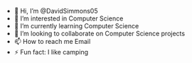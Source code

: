 - 👋 Hi, I’m @DavidSimmons05
- 👀 I’m interested in Computer Science
- 🌱 I’m currently learning Computer Science
- 💞️ I’m looking to collaborate on Computer Science projects
- 📫 How to reach me Email
- ⚡ Fun fact: I like camping

<!---
DavidSimmons05/DavidSimmons05 is a ✨ special ✨ repository because its `README.md` (this file) appears on your GitHub profile.
You can click the Preview link to take a look at your changes.
--->
